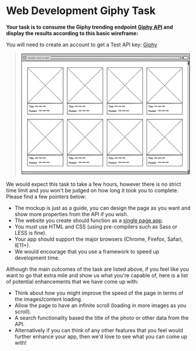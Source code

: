 # Web Development Giphy Task

**Your task is to consume the Giphy trending endpoint [Giphy API](https://api.giphy.com/v1/gifs/trending?api_key=YOUR_API_KEY&limit=25&rating=g) and display the results according to this basic wireframe:**

You will need to create an account to get a Test API key: [Giphy](https://developers.giphy.com/)
> ![mockup](giphy-mockup.png)

We would expect this task to take a few hours, however there is no strict time limit and you won't be judged on how long it took you to complete. Please find a few pointers below:
- The mockup is just as a guide, you can design the page as you want and show more properties from the API if you wish.
- The website you create should function as a [single page app](http://en.wikipedia.org/wiki/Single-page_application).
- You must use HTML and CSS (using pre-compilers such as Sass or LESS is fine).
- Your app should support the major browsers (Chrome, Firefox, Safari, IE11+).
- We would encourage that you use a framework to speed up development time.

Although the main outcomes of the task are listed above, if you feel like you want to go that extra mile and show us what you're capable of, here is a list of potential enhancements that we have come up with:

- Think about how you might improve the speed of the page in terms of the images/content loading.
- Allow the page to have an infinite scroll (loading in more images as you scroll).
- A search functionality based the title of the photo or other data from the API.
- Alternatively if you can think of any other features that you feel would further enhance your app, then we'd love to see what you can come up with!
